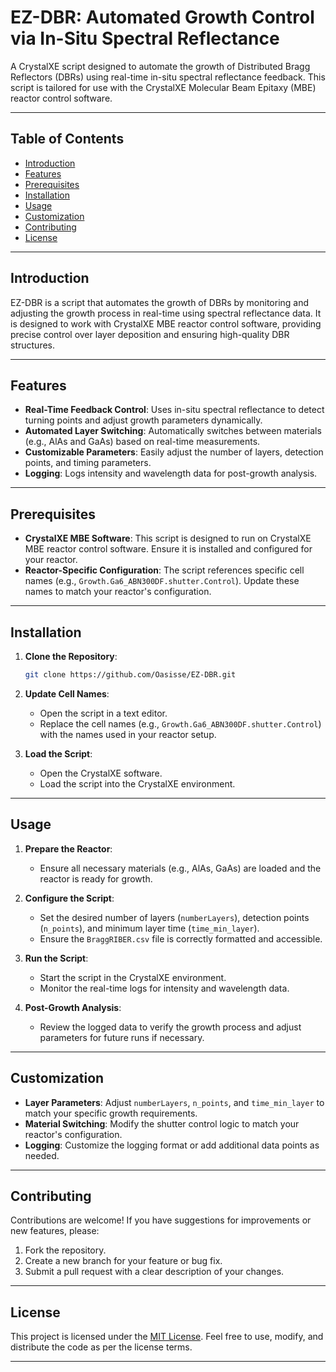 # EZ-DBR: Automated Growth Control via In-Situ Spectral Reflectance

A CrystalXE script designed to automate the growth of Distributed Bragg Reflectors (DBRs) using real-time in-situ spectral reflectance feedback. This script is tailored for use with the CrystalXE Molecular Beam Epitaxy (MBE) reactor control software.

---

## Table of Contents
- [Introduction](#introduction)
- [Features](#features)
- [Prerequisites](#prerequisites)
- [Installation](#installation)
- [Usage](#usage)
- [Customization](#customization)
- [Contributing](#contributing)
- [License](#license)

---

## Introduction
EZ-DBR is a script that automates the growth of DBRs by monitoring and adjusting the growth process in real-time using spectral reflectance data. It is designed to work with CrystalXE MBE reactor control software, providing precise control over layer deposition and ensuring high-quality DBR structures.

---

## Features
- **Real-Time Feedback Control**: Uses in-situ spectral reflectance to detect turning points and adjust growth parameters dynamically.
- **Automated Layer Switching**: Automatically switches between materials (e.g., AlAs and GaAs) based on real-time measurements.
- **Customizable Parameters**: Easily adjust the number of layers, detection points, and timing parameters.
- **Logging**: Logs intensity and wavelength data for post-growth analysis.

---

## Prerequisites
- **CrystalXE MBE Software**: This script is designed to run on CrystalXE MBE reactor control software. Ensure it is installed and configured for your reactor.
- **Reactor-Specific Configuration**: The script references specific cell names (e.g., `Growth.Ga6_ABN300DF.shutter.Control`). Update these names to match your reactor's configuration.

---

## Installation
1. **Clone the Repository**:
   ```bash
   git clone https://github.com/Oasisse/EZ-DBR.git
   ```
2. **Update Cell Names**:
   - Open the script in a text editor.
   - Replace the cell names (e.g., `Growth.Ga6_ABN300DF.shutter.Control`) with the names used in your reactor setup.

3. **Load the Script**:
   - Open the CrystalXE software.
   - Load the script into the CrystalXE environment.

---

## Usage
1. **Prepare the Reactor**:
   - Ensure all necessary materials (e.g., AlAs, GaAs) are loaded and the reactor is ready for growth.

2. **Configure the Script**:
   - Set the desired number of layers (`numberLayers`), detection points (`n_points`), and minimum layer time (`time_min_layer`).
   - Ensure the `BraggRIBER.csv` file is correctly formatted and accessible.

3. **Run the Script**:
   - Start the script in the CrystalXE environment.
   - Monitor the real-time logs for intensity and wavelength data.

4. **Post-Growth Analysis**:
   - Review the logged data to verify the growth process and adjust parameters for future runs if necessary.

---

## Customization
- **Layer Parameters**: Adjust `numberLayers`, `n_points`, and `time_min_layer` to match your specific growth requirements.
- **Material Switching**: Modify the shutter control logic to match your reactor's configuration.
- **Logging**: Customize the logging format or add additional data points as needed.

---

## Contributing
Contributions are welcome! If you have suggestions for improvements or new features, please:
1. Fork the repository.
2. Create a new branch for your feature or bug fix.
3. Submit a pull request with a clear description of your changes.

---

## License
This project is licensed under the [MIT License](LICENSE). Feel free to use, modify, and distribute the code as per the license terms.

---
